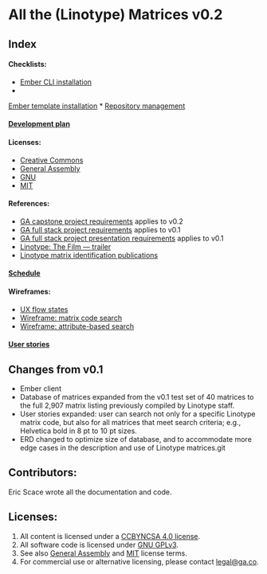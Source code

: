 # All the (Linotype) Matrices v0.2

## Index
#### Checklists:
* [Ember CLI installation](https://github.com/EricLScace/allthemats-ember/wiki/cklist-ember-cli-install.md)
*
[Ember template installation](https://github.com/EricLScace/allthemats-ember/wiki/cklist-ember-install)
*
[Repository management](https://github.com/EricLScace/allthemats-ember/wiki/cklist-repo-management)

#### [Development plan](https://github.com/EricLScace/allthemats-ember/wiki/schedule.md)

#### Licenses:
* [Creative Commons](https://github.com/EricLScace/allthemats-ember/wiki/license-creative-commons)
* [General Assembly](https://github.com/EricLScace/allthemats-ember/wiki/license-ga)
* [GNU](https://github.com/EricLScace/allthemats-ember/wiki/license-gnu)
* [MIT](https://github.com/EricLScace/allthemats-ember/wiki/license-mit)

#### References:
* [GA capstone project requirements](https://github.com/ga-wdi-boston/capstone-project) applies to v0.2
* [GA full stack project requirements](https://git.generalassemb.ly/ga-wdi-boston/full-stack-project) applies to v0.1
* [GA full stack project presentation requirements](https://github.com/ga-wdi-boston/full-stack-project-practice) applies to v0.1
* [Linotype: The Film — trailer](https://www.youtube.com/watch?v=avDuKuBNuCk)
* [Linotype matrix identification publications](http://www.circuitousroot.com/artifice/letters/press/compline/typography/matrix/mergenthaler/)

#### [Schedule](https://github.com/EricLScace/allthemats-ember/wiki/schedule)

#### Wireframes:
* [UX flow states](https://github.com/EricLScace/allthemats-ember/wiki/ux-flow-v0-2.pdf)
* [Wireframe: matrix code search](https://github.com/EricLScace/allthemats-ember/wiki/wireframe-v0-2a.pdf)
* [Wireframe: attribute-based search](https://github.com/EricLScace/allthemats-ember/wiki/wireframe-v0-2b.pdf)

#### [User stories](https://github.com/EricLScace/allthemats-ember/wiki/user-stories)

## Changes from v0.1
* Ember client
* Database of matrices expanded from the v0.1 test set of 40 matrices to the full 2,907 matrix listing previously compiled by Linotype staff.
* User stories expanded: user can search not only for a specific Linotype matrix code, but also for all matrices that meet search criteria; e.g., Helvetica bold in 8 pt to 10 pt sizes.
* ERD changed to optimize size of database, and to accommodate more edge cases in the description and use of Linotype matrices.git

## Contributors:
Eric Scace wrote all the documentation and code.

## Licenses:
1. All content is licensed under a [CC­BY­NC­SA 4.0 license](creative-commons).
1. All software code is licensed under [GNU GPLv3](gnu).
2. See also [General Assembly](GA) and [MIT](MIT) license terms.
2. For commercial use or alternative licensing, please contact legal@ga.co.
